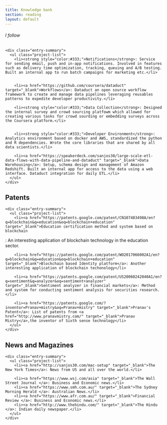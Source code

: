 ```yaml
---
title: Knowledge bank
section: reading
layout: default
---
```


<div class="hfeed">

  <!-- Google -->
  <!--div class="hentry post project-batch-title">
    <h2>Google</h2>
  </div>

  <div class="hentry post">
    <div class="entry-summary">
      <ul class="project-list">
        <li><a href="https://www.tensorflow.org/" target="_blank">Tensorflow</a>: TensorFlow is an open source software library for numerical computation using data flow graphs; primarily used for training deep learning models.</li>

        <li><a href="https://beam.apache.org/" target="_blank">Apache Beam</a>: A unified model for defining both batch and streaming data-parallel processing pipelines, as well as a set of language-specific SDKs for constructing pipelines and Runners for executing them on distributed processing backends like Apache Spark, Apache Flink, and Google Cloud Dataflow.</li>
      </ul>
    </div>
  </div-->


  <!-- Coursera -->
  <!--div class="hentry post project-batch-title">
    <h2>Coursera</h2>
  </div>

  <div class="hentry post">
    <h6>Data Products</h6>

    <div class="entry-summary">
      <ul class="project-list">
        <li><strong style="color:#333;">Recommendations</strong>: Core service for all recommendation systems at Coursesa, currently used on the homepage and throughout the content discovery process. Created weekly and daily email jobs for sending recommendations to learners.</li>

        <li><a href="https://blog.coursera.org/find-right-course-faster-search-skill/" target="_blank">Content Discovery</a>: Improved content discovery by building a new onboarding experience on coursera. Using this to personalize the search and browse experience. Also worked on ranking and indexing improvements.</li>

        <li><a href="https://building.coursera.org/blog/2014/11/19/bringing-data-to-teaching/" target="_blank">Course Dashboards</a>: Instructor dashboards and learner surveying tools, which helped instructors run their class better by providing data on Assignments and Learner Activity.</li>
      </ul>
    </div>
  </div-->

  <div class="hentry post">
    <h6>I follow</h6>

    <div class="entry-summary">
      <ul class="project-list">
        <li><strong style="color:#333;">Notifications</strong>: Service for sending email, push and in-app notifications. Involved in features such as delivery time optimization, tracking, queuing and A/B testing. Built an internal app to run batch campaigns for marketing etc.</li>


        <li><a href="https://github.com/coursera/dataduct" target="_blank">Workflows</a>: Dataduct an open source workflow framework to create and manage data pipelines leveraging reusables patterns to expedite developer productivity.</li>

        <li><strong style="color:#333;">Data Collection</strong>: Designed the internal survey and crowd sourcing platfowm which allowed for creating various tasks for crowd sourding or embedding surveys across the Coursera platform.</li>


        <li><strong style="color:#333;">Developer Environment</strong>: Analytics environment based on docker and AWS, standardized the python and R dependencies. Wrote the core libraries that are shared by all data scientists.</li>

        <li><a href="https://speakerdeck.com/sanjos30/large-scale-etl-data-flows-with-data-pipeline-and-dataduct" target="_blank">Data Warehousing</a>: Setup, schema design and management of Amazon Redshift. Built an internal app for access to the data using a web interface. Dataduct integration for daily ETL.</li>
      </ul>
    </div>
  </div>

  <!-- Past Projects -->
  <div class="hentry post project-batch-title">
    <h2>Patents</h2>
  </div>

  <div class="hentry post">
    <!-- <h4>Georgia Tech</h4> -->

    <div class="entry-summary">
      <ul class="project-list">
        <li><a href="https://patents.google.com/patent/CN107483498A/en?q=blockchain&q=education&oq=blockchain+education" target="_blank">Education certification method and system based on blockchain
</a>: An interesting application of blockchain technology in the education sector.</li>

        <li><a href="https://patents.google.com/patent/WO2017066002A1/en?q=blockchain&q=education&oq=blockchain+education" target="_blank">Blockchain based Identity platform</a>: Another interesting application of blockchain techonology</li>

        <li><a href="https://patents.google.com/patent/US20060242040A1/en?q=sentiment&q=analyzer&oq=sentiment+analyzer" target="_blank">Sentiment analyzer in financial markets</a>: Method and system for conducting sentiment analysis for securities research.</li>

        <li><a href="https://patents.google.com/?inventor=Pranav+mistry&oq=Pranav+mistry" target="_blank">Pranav's Patent</a>: List of patents from <a href="http://www.pranavmistry.com/" target="_blank">Pranav Mistry</a>,the inventor of Sixth sense technology</li>		
      </ul>
    </div>
  </div>

  <!-- News and Magazines -->
  <div class="hentry post project-batch-title">
    <h2>News and Magazines</h2>
  </div>

  <div class="hentry post">

    <div class="entry-summary">
      <ul class="project-list">
        <li><a href="http://sanjos30.com/mac-setup" target="_blank">The New York Times</a>: News from US and all over the world.</li>

        <li><a href="https://www.wsj.com/asia" target="_blank">The Wall Street Journal </a>: Business and Economic news.</li>
		<li><a href="https://www.smh.com.au/" target="_blank">The Sydney Morning Herald </a>: Australian News.</li>
		<li><a href="https://www.afr.com.au/" target="_blank">Financial Review </a>: Business and Economic news.</li>
		<li><a href="http://www.thehindu.com/" target="_blank">The Hindu </a>: Indian daily newspaper.</li>
      </ul>
    </div>
  </div>

</div>
